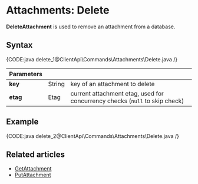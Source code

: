 # Attachments: Delete

**DeleteAttachment** is used to remove an attachment from a database.

## Syntax

{CODE:java delete_1@ClientApi\Commands\Attachments\Delete.java /}

| Parameters | | |
| ------------- | ------------- | ----- |
| **key** | String | key of an attachment to delete |
| **etag** | Etag | current attachment etag, used for concurrency checks (`null` to skip check) |

## Example

{CODE:java delete_2@ClientApi\Commands\Attachments\Delete.java /}

## Related articles

- [GetAttachment](../../../client-api/commands/attachments/get)  
- [PutAttachment](../../../client-api/commands/attachments/put)  
